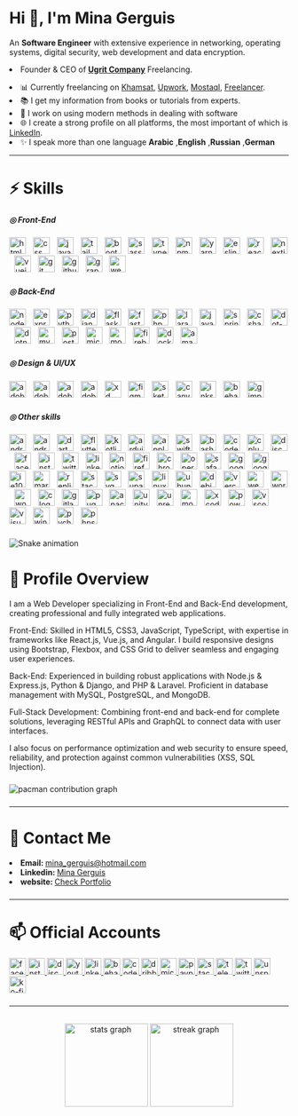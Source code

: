 <h1 align="left">Hi 👋, I'm Mina Gerguis</h1>
<p align="left">An <b>Software Engineer</b> with extensive experience in networking, operating systems, digital
  security, web development and data encryption.</p>
  <p>
    <li>Founder & CEO of <a href="https://www.linkedin.com/company/ugrit-company/" target="_blank"><b>Ugrit Company</b></a> Freelancing.</li>
  </p>

  <li>📊 Currently freelancing on <a href="https://khamsat.com/user/mina_gerguis" target="_blank">Khamsat</a>, <a
      href="#" target="_blank">Upwork</a>, <a href="#" target="_blank">Mostaql</a>, <a href="#"
      target="_blank">Freelancer</a>.</li>
  <li>📚 I get my information from books or tutorials from experts.</li>
  <li>🌱 I work on using modern methods in dealing with software</li>
  <li>🌐 I create a strong profile on all platforms, the most important of which is <a
      href="https://www.linkedin.com/in/mina-gerguis" target="_blank">LinkedIn</a>.</li>
  <li>✨ I speak more than one language <b>Arabic</b> ,<b>English</b> ,<b>Russian</b> ,<b>German</b></li>
  <hr>

<h1>⚡ Skills</h1>
<h5 align="left">◎ Front-End</h5>

###

<div align="left">
  <img src="https://cdn.jsdelivr.net/gh/devicons/devicon/icons/html5/html5-original.svg" height="30" alt="html5 logo"  />
  <img width="5" />
  <img src="https://cdn.jsdelivr.net/gh/devicons/devicon/icons/css3/css3-original.svg" height="30" alt="css logo"  />
  <img width="5" />
  <img src="https://cdn.jsdelivr.net/gh/devicons/devicon/icons/javascript/javascript-original.svg" height="30" alt="javascript logo"  />
  <img width="5" />
  <img src="https://skillicons.dev/icons?i=tailwind" height="30" alt="tailwindcss logo"  />
  <img width="5" />
  <img src="https://cdn.jsdelivr.net/gh/devicons/devicon/icons/bootstrap/bootstrap-original.svg" height="30" alt="bootstrap logo"  />
  <img width="5" />
  <img src="https://skillicons.dev/icons?i=sass" height="30" alt="sass logo"  />
  <img width="5" />
  <img src="https://cdn.jsdelivr.net/gh/devicons/devicon/icons/typescript/typescript-original.svg" height="30" alt="typescript logo"  />
  <img width="5" />
  <img src="https://cdn.jsdelivr.net/gh/devicons/devicon/icons/npm/npm-original-wordmark.svg" height="30" alt="npm logo"  />
  <img width="5" />
  <img src="https://cdn.jsdelivr.net/gh/devicons/devicon/icons/yarn/yarn-original.svg" height="30" alt="yarn logo"  />
  <img width="5" />
  <img src="https://cdn.jsdelivr.net/gh/devicons/devicon/icons/eslint/eslint-original.svg" height="30" alt="eslint logo"  />
  <img width="5" />
  <img src="https://skillicons.dev/icons?i=react" height="30" alt="react logo"  />
  <img width="5" />
  <img src="https://cdn.jsdelivr.net/gh/devicons/devicon/icons/nextjs/nextjs-original.svg" height="30" alt="nextjs logo"  />
  <img width="5" />
  <img src="https://cdn.jsdelivr.net/gh/devicons/devicon/icons/vuejs/vuejs-original.svg" height="30" alt="vuejs logo"  />
  <img width="5" />
  <img src="https://cdn.jsdelivr.net/gh/devicons/devicon/icons/git/git-original.svg" height="30" alt="git logo"  />
  <img width="5" />
  <img src="https://skillicons.dev/icons?i=github" height="30" alt="github logo"  />
  <img width="5" />
  <img src="https://cdn.jsdelivr.net/gh/devicons/devicon/icons/graphql/graphql-plain.svg" height="30" alt="graphql logo"  />
  <img width="5" />
  <img src="https://cdn.jsdelivr.net/gh/devicons/devicon/icons/webpack/webpack-original.svg" height="30" alt="webpack logo"  />
</div>

###

<h5 align="left">◎ Back-End</h5>

###

<div align="left">
  <img src="https://cdn.jsdelivr.net/gh/devicons/devicon/icons/nodejs/nodejs-original.svg" height="30" alt="nodejs logo"  />
  <img width="5" />
  <img src="https://skillicons.dev/icons?i=express" height="30" alt="express logo"  />
  <img width="5" />
  <img src="https://skillicons.dev/icons?i=py" height="30" alt="python logo"  />
  <img width="5" />
  <img src="https://skillicons.dev/icons?i=django" height="30" alt="django logo"  />
  <img width="5" />
  <img src="https://skillicons.dev/icons?i=flask" height="30" alt="flask logo"  />
  <img width="5" />
  <img src="https://skillicons.dev/icons?i=fastapi" height="30" alt="fastapi logo"  />
  <img width="5" />
  <img src="https://skillicons.dev/icons?i=php" height="30" alt="php logo"  />
  <img width="5" />
  <img src="https://skillicons.dev/icons?i=laravel" height="30" alt="laravel logo"  />
  <img width="5" />
  <img src="https://skillicons.dev/icons?i=java" height="30" alt="java logo"  />
  <img width="5" />
  <img src="https://cdn.jsdelivr.net/gh/devicons/devicon/icons/spring/spring-original.svg" height="30" alt="spring logo"  />
  <img width="5" />
  <img src="https://cdn.jsdelivr.net/gh/devicons/devicon/icons/csharp/csharp-original.svg" height="30" alt="csharp logo"  />
  <img width="5" />
  <img src="https://skillicons.dev/icons?i=dotnet" height="30" alt="dot-net logo"  />
  <img width="5" />
  <img src="https://cdn.jsdelivr.net/gh/devicons/devicon/icons/dotnetcore/dotnetcore-original.svg" height="30" alt="dotnetcore logo"  />
  <img width="5" />
  <img src="https://skillicons.dev/icons?i=mysql" height="30" alt="mysql logo"  />
  <img width="5" />
  <img src="https://cdn.jsdelivr.net/gh/devicons/devicon/icons/postgresql/postgresql-original.svg" height="30" alt="postgresql logo"  />
  <img width="5" />
  <img src="https://cdn.jsdelivr.net/gh/devicons/devicon/icons/microsoftsqlserver/microsoftsqlserver-plain.svg" height="30" alt="microsoftsqlserver logo"  />
  <img width="5" />
  <img src="https://cdn.jsdelivr.net/gh/devicons/devicon/icons/mongodb/mongodb-original.svg" height="30" alt="mongodb logo"  />
  <img width="5" />
  <img src="https://cdn.jsdelivr.net/gh/devicons/devicon/icons/firebase/firebase-plain.svg" height="30" alt="firebase logo"  />
  <img width="5" />
  <img src="https://cdn.jsdelivr.net/gh/devicons/devicon/icons/docker/docker-original.svg" height="30" alt="docker logo"  />
  <img width="5" />
  <img src="https://skillicons.dev/icons?i=aws" height="30" alt="amazonwebservices logo"  />
</div>

###

<h5 align="left">◎ Design & UI/UX</h5>

###

<div align="left">
  <img src="https://skillicons.dev/icons?i=ps" height="30" alt="adobephotoshop logo"  />
  <img width="5" />
  <img src="https://skillicons.dev/icons?i=ai" height="30" alt="adobeillustrator logo"  />
  <img width="5" />
  <img src="https://skillicons.dev/icons?i=ae" height="30" alt="adobeaftereffects logo"  />
  <img width="5" />
  <img src="https://skillicons.dev/icons?i=pr" height="30" alt="adobepremierepro logo"  />
  <img width="5" />
  <img src="https://skillicons.dev/icons?i=xd" height="30" alt="xd logo"  />
  <img width="5" />
  <img src="https://skillicons.dev/icons?i=figma" height="30" alt="figma logo"  />
  <img width="5" />
  <img src="https://cdn.jsdelivr.net/gh/devicons/devicon/icons/sketch/sketch-original.svg" height="30" alt="sketch logo"  />
  <img width="5" />
  <img src="https://cdn.jsdelivr.net/gh/devicons/devicon/icons/canva/canva-original.svg" height="30" alt="canva logo"  />
  <img width="5" />
  <img src="https://cdn.jsdelivr.net/gh/devicons/devicon/icons/inkscape/inkscape-original.svg" height="30" alt="inkscape logo"  />
  <img width="5" />
  <img src="https://cdn.simpleicons.org/behance/1769FF" height="30" alt="behance logo"  />
  <img width="5" />
  <img src="https://cdn.simpleicons.org/gimp/5C5543" height="30" alt="gimp logo"  />
</div>

###

<h5 align="left">◎ Other skills</h5>

###

<div align="left">
  <img src="https://cdn.simpleicons.org/android/3DDC84" height="30" alt="android logo"  />
  <img width="5" />
  <img src="https://skillicons.dev/icons?i=androidstudio" height="30" alt="androidstudio logo"  />
  <img width="5" />
  <img src="https://skillicons.dev/icons?i=dart" height="30" alt="dart logo"  />
  <img width="5" />
  <img src="https://skillicons.dev/icons?i=flutter" height="30" alt="flutter logo"  />
  <img width="5" />
  <img src="https://skillicons.dev/icons?i=kotlin" height="30" alt="kotlin logo"  />
  <img width="5" />
  <img src="https://skillicons.dev/icons?i=arduino" height="30" alt="arduino logo"  />
  <img width="5" />
  <img src="https://cdn.simpleicons.org/apple/000000" height="30" alt="apple logo"  />
  <img width="5" />
  <img src="https://skillicons.dev/icons?i=swift" height="30" alt="swift logo"  />
  <img width="5" />
  <img src="https://cdn.simpleicons.org/gnubash/4EAA25" height="30" alt="bash logo"  />
  <img width="5" />
  <img src="https://skillicons.dev/icons?i=codepen" height="30" alt="codepen logo"  />
  <img width="5" />
  <img src="https://skillicons.dev/icons?i=cpp" height="30" alt="cplusplus logo"  />
  <img width="5" />
  <img src="https://skillicons.dev/icons?i=discord" height="30" alt="discord logo"  />
  <img width="5" />
  <img src="https://cdn.jsdelivr.net/gh/devicons/devicon/icons/facebook/facebook-original.svg" height="30" alt="facebook logo"  />
  <img width="5" />
  <img src="https://skillicons.dev/icons?i=instagram" height="30" alt="instagram logo"  />
  <img width="5" />
  <img src="https://cdn.jsdelivr.net/gh/devicons/devicon/icons/twitter/twitter-original.svg" height="30" alt="twitter logo"  />
  <img width="5" />
  <img src="https://skillicons.dev/icons?i=linkedin" height="30" alt="linkedin logo"  />
  <img width="5" />
  <img src="https://cdn.simpleicons.org/notion/000000" height="30" alt="notion logo"  />
  <img width="5" />
  <img src="https://cdn.jsdelivr.net/gh/devicons/devicon/icons/firefox/firefox-original.svg" height="30" alt="firefox logo"  />
  <img width="5" />
  <img src="https://cdn.jsdelivr.net/gh/devicons/devicon/icons/chrome/chrome-original.svg" height="30" alt="chrome logo"  />
  <img width="5" />
  <img src="https://cdn.jsdelivr.net/gh/devicons/devicon/icons/opera/opera-original.svg" height="30" alt="opera logo"  />
  <img width="5" />
  <img src="https://cdn.jsdelivr.net/gh/devicons/devicon/icons/safari/safari-original.svg" height="30" alt="safari logo"  />
  <img width="5" />
  <img src="https://cdn.jsdelivr.net/gh/devicons/devicon/icons/google/google-original.svg" height="30" alt="google logo"  />
  <img width="5" />
  <img src="https://cdn.jsdelivr.net/gh/devicons/devicon/icons/googlecloud/googlecloud-original.svg" height="30" alt="googlecloud logo"  />
  <img width="5" />
  <img src="https://cdn.jsdelivr.net/gh/devicons/devicon/icons/ie10/ie10-original.svg" height="30" alt="ie10 logo"  />
  <img width="5" />
  <img src="https://skillicons.dev/icons?i=md" height="30" alt="markdown logo"  />
  <img width="5" />
  <img src="https://cdn.simpleicons.org/replit/F26207" height="30" alt="replit logo"  />
  <img width="5" />
  <img src="https://skillicons.dev/icons?i=stackoverflow" height="30" alt="stackoverflow logo"  />
  <img width="5" />
  <img src="https://cdn.simpleicons.org/svg/FFB13B" height="30" alt="svg logo"  />
  <img width="5" />
  <img src="https://skillicons.dev/icons?i=supabase" height="30" alt="supabase logo"  />
  <img width="5" />
  <img src="https://cdn.jsdelivr.net/gh/devicons/devicon/icons/linux/linux-original.svg" height="30" alt="linux logo"  />
  <img width="5" />
  <img src="https://cdn.simpleicons.org/ubuntu/E95420" height="30" alt="ubuntu logo"  />
  <img width="5" />
  <img src="https://cdn.jsdelivr.net/gh/devicons/devicon/icons/debian/debian-original.svg" height="30" alt="debian logo"  />
  <img width="5" />
  <img src="https://cdn.simpleicons.org/vercel/000000" height="30" alt="vercel logo"  />
  <img width="5" />
  <img src="https://cdn.simpleicons.org/webflow/4353FF" height="30" alt="webflow logo"  />
  <img width="5" />
  <img src="https://skillicons.dev/icons?i=wordpress" height="30" alt="wordpress logo"  />
  <img width="5" />
  <img src="https://cdn.jsdelivr.net/gh/devicons/devicon/icons/woocommerce/woocommerce-original.svg" height="30" alt="woocommerce logo"  />
  <img width="5" />
  <img src="https://skillicons.dev/icons?i=c" height="30" alt="c logo"  />
  <img width="5" />
  <img src="https://skillicons.dev/icons?i=gitlab" height="30" alt="gitlab logo"  />
  <img width="5" />
  <img src="https://skillicons.dev/icons?i=pug" height="30" alt="pug logo"  />
  <img width="5" />
  <img src="https://cdn.jsdelivr.net/gh/devicons/devicon/icons/apache/apache-original.svg" height="30"
    alt="apache logo" />
  <img width="5">
  <img src="https://skillicons.dev/icons?i=unity" height="30" alt="unity logo"  />
  <img width="5" />
  <img src="https://skillicons.dev/icons?i=unreal" height="30" alt="unrealengine logo"  />
  <img width="5" />
  <img src="https://cdn.jsdelivr.net/gh/devicons/devicon/icons/moodle/moodle-original.svg" height="30" alt="moodle logo"  />
  <img width="5" />
  <img src="https://cdn.jsdelivr.net/gh/devicons/devicon/icons/xcode/xcode-original.svg" height="30" alt="xcode logo"  />
  <img width="5" />
  <img src="https://skillicons.dev/icons?i=powershell" height="30" alt="powershell logo"  />
  <img width="5" />
  <img src="https://skillicons.dev/icons?i=vscode" height="30" alt="vscode logo"  />
  <img width="5" />
  <img src="https://skillicons.dev/icons?i=visualstudio" height="30" alt="visualstudio logo"  />
  <img width="5" />
  <img src="https://cdn.jsdelivr.net/gh/devicons/devicon/icons/windows8/windows8-original.svg" height="30" alt="windows8 logo"  />
  <img width="5" />
  <img src="https://cdn.jsdelivr.net/gh/devicons/devicon/icons/pycharm/pycharm-original.svg" height="30" alt="pycharm logo"  />
  <img width="5" />
  <img src="https://cdn.jsdelivr.net/gh/devicons/devicon/icons/phpstorm/phpstorm-original.svg" height="30" alt="phpstorm logo"  />
</div>

###

<img src="https://raw.githubusercontent.com/mina-gerguis/mina-gerguis/output/snake.svg" alt="Snake animation" />

###




<h1>📄 Profile Overview</h1>
<p>
I am a Web Developer specializing in Front-End and Back-End development, creating professional and fully integrated web applications.

Front-End: Skilled in HTML5, CSS3, JavaScript, TypeScript, with expertise in frameworks like React.js, Vue.js, and Angular. I build responsive designs using Bootstrap, Flexbox, and CSS Grid to deliver seamless and engaging user experiences.

Back-End: Experienced in building robust applications with Node.js & Express.js, Python & Django, and PHP & Laravel. Proficient in database management with MySQL, PostgreSQL, and MongoDB.

Full-Stack Development: Combining front-end and back-end for complete solutions, leveraging RESTful APIs and GraphQL to connect data with user interfaces.

I also focus on performance optimization and web security to ensure speed, reliability, and protection against common vulnerabilities (XSS, SQL Injection).
</p>

###

<picture>
  <source media="(prefers-color-scheme: dark)" srcset="https://raw.githubusercontent.com/mina-gerguis/mina-gerguis/output/pacman-contribution-graph-dark.svg">
  <source media="(prefers-color-scheme: light)" srcset="https://raw.githubusercontent.com/mina-gerguis/mina-gerguis/output/pacman-contribution-graph.svg">
  <img alt="pacman contribution graph" src="https://raw.githubusercontent.com/mina-gerguis/mina-gerguis/output/pacman-contribution-graph.svg">
</picture>

###

<hr>
<h1>🔗 Contact Me</h1>
<li><b>Email: </b> <a target="_blank" href="mailto:mina_gerguis@hotmail.com">mina_gerguis@hotmail.com</a></li>
<li><b>Linkedin: </b> <a target="_blank" href="https://www.linkedin.com/in/minagerguis/">Mina Gerguis</a></li>
<li><b>website: </b> <a target="_blank" href="https://mina-gerguis.web.app">Check Portfolio</a></li>

###

<hr>

<h1>📫 Official Accounts</h1>
<div align="left">
  <a href="https://www.facebook.com/Menoo.eg/" target="_blank">
    <img
      src="https://img.shields.io/static/v1?message=Facebook&logo=facebook&label=&color=1877F2&logoColor=white&labelColor=&style=for-the-badge"
      height="30" alt="facebook logo" />
  </a>
  <a href="htpps://instagram.com/mina__gerguis" target="_blank">
    <img
      src="https://img.shields.io/static/v1?message=Instagram&logo=instagram&label=&color=E4405F&logoColor=white&labelColor=&style=for-the-badge"
      height="30" alt="instagram logo" />
  </a>
  <a href="https://discord.gg/erCRGY2Ww8" target="_blank">
    <img
      src="https://img.shields.io/static/v1?message=Discord&logo=discord&label=&color=7289DA&logoColor=white&labelColor=&style=for-the-badge"
      height="30" alt="discord logo" />
  </a>
  <a href="https://www.youtube.com/@Menoo.eg" target="_blank">
    <img
      src="https://img.shields.io/static/v1?message=Youtube&logo=youtube&label=&color=FF0000&logoColor=white&labelColor=&style=for-the-badge"
      height="30" alt="youtube logo" />
  </a>
  <a href="https://www.linkedin.com/in/mina-gerguis/" target="_blank">
    <img
      src="https://img.shields.io/static/v1?message=LinkedIn&logo=linkedin&label=&color=0077B5&logoColor=white&labelColor=&style=for-the-badge"
      height="30" alt="linkedin logo" />
  </a>
  <a href="https://www.behance.net/mina_gerguis" target="_blank">
    <img
      src="https://img.shields.io/static/v1?message=Behance&logo=behance&label=&color=1769ff&logoColor=white&labelColor=&style=for-the-badge"
      height="30" alt="behance logo" />
  </a>
  <a href="https://codepen.io/mina_gerguis" target="_blank">
    <img
      src="https://img.shields.io/static/v1?message=Codepen&logo=codepen&label=&color=000000&logoColor=white&labelColor=&style=for-the-badge"
      height="30" alt="codepen logo" />
  </a>
  <a href="https://dribbble.com/mina_gerguis" target="_blank">
    <img
      src="https://img.shields.io/static/v1?message=Dribbble&logo=dribbble&label=&color=EA4C89&logoColor=white&labelColor=&style=for-the-badge"
      height="30" alt="dribbble logo" />
  </a>
  <a href="mailto:mina_gerguis@hotmail.com" target="_blank">
    <img
      src="https://img.shields.io/static/v1?message=Outlook&logo=microsoft-outlook&label=&color=0078D4&logoColor=white&labelColor=&style=for-the-badge"
      height="30" alt="microsoft-outlook logo" />
  </a>
  <a href="https://paypal.me/gerguismina" target="_blank">
    <img
      src="https://img.shields.io/static/v1?message=PayPal&logo=paypal&label=&color=00457C&logoColor=white&labelColor=&style=for-the-badge"
      height="30" alt="paypal logo" />
  </a>
  <a href="https://stackoverflow.com/users/29300155/mina-gerguis" target="_blank">
    <img
      src="https://img.shields.io/static/v1?message=Stackoverflow&logo=stackoverflow&label=&color=FE7A16&logoColor=white&labelColor=&style=for-the-badge"
      height="30" alt="stackoverflow logo" />
  </a>
  <a href="https://t.me/mina_gerguis" target="_blank">
    <img
      src="https://img.shields.io/static/v1?message=Telegram&logo=telegram&label=&color=2CA5E0&logoColor=white&labelColor=&style=for-the-badge"
      height="30" alt="telegram logo" />
  </a>
  <a href="https://x.com/Mina__Gerguis" target="_blank">
    <img
      src="https://img.shields.io/static/v1?message=Twitter&logo=twitter&label=&color=1DA1F2&logoColor=white&labelColor=&style=for-the-badge"
      height="30" alt="twitter logo" />
  </a>
  <a href="https://unsplash.com/@mina_gerguis" target="_blank">
    <img
      src="https://img.shields.io/static/v1?message=Unsplash&logo=unsplash&label=&color=111&logoColor=white&labelColor=&style=for-the-badge"
      height="30" alt="unsplash logo" />
  </a>
  <a href="https://ko-fi.com/mina_gerguis" target="_blank">
    <img
      src="https://img.shields.io/static/v1?message=Ko-fi&logo=ko-fi&label=&color=F16061&logoColor=white&labelColor=&style=for-the-badge"
      height="30" alt="ko-fi logo" />
  </a>
</div>

###

<hr>
<br clear="both">

<div align="center">
  <img
    src="https://github-readme-stats.vercel.app/api?username=mina-gerguis&hide_title=false&hide_rank=false&show_icons=true&include_all_commits=true&count_private=true&disable_animations=false&theme=dracula&locale=en&hide_border=false"
    height="150" alt="stats graph" />
  <img
    src="https://streak-stats.demolab.com?user=mina-gerguis&locale=en&mode=daily&theme=dracula&hide_border=false&border_radius=5"
    height="150" alt="streak graph" />
</div>

###
